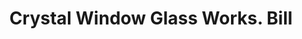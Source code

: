 ---
doi: 10.7916/D89W1SQ3
date_other: '1880'
date_other_textual: 1880-1889
form: printed ephemera
genre:
- Invoices
name:
- Crystal Window Glass Works
- Abel, Smith & Co.
object_in_context_url: https://biggert.cul.columbia.edu/items/view/ave_biggert_01706
subject_hierarchical_geographic:
- Pittsburgh, Pennsylvania, United States
subject_name:
- Crystal Window Glass Works
- Abel, Smith & Co.
title: Crystal Window Glass Works. Bill
sort_title: Crystal Window Glass Works. Bill
call_number: ave_biggert_01706
coordinates:
- 40.439722222222215,-79.97638888888889
pid: ave_biggert_01706
identifiers: ave_biggert_01706
thumbnail: https://derivativo-3.library.columbia.edu/iiif/2/ldpd:490776/full/!256,256/0/native.jpg
permalink: /biggert/ave_biggert_01706/
layout: iiif-image-page
---